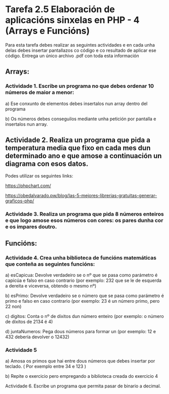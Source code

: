 # Tarefa 2.5 Elaboración de aplicacións sinxelas en PHP - 4 (Arrays e Funcións)

Para esta tarefa debes realizar as seguintes actividades e en cada unha delas debes insertar pantallazos co código e co resultado de aplicar ese código. Entrega un único archivo .pdf con toda esta información

## Arrays:

### Actividade 1. Escribe un programa no que debes ordenar 10 números de maior a menor:

a) Ese conxunto de elementos debes insertalos nun array dentro del programa

b) Os números debes conseguilos mediante unha petición por pantalla e insertalos nun array.

## Actividade 2. Realiza un programa que pida a temperatura media que fixo en cada mes dun determinado ano e que amose a continuación un diagrama con esos datos.

Podes utilizar os seguintes links:

https://phpchart.com/

https://obedalvarado.pw/blog/las-5-mejores-librerias-gratuitas-generar-graficos-php/

### Actividade 3. Realiza un programa que pida 8 números enteiros e que logo amose esos números con cores: os pares dunha cor e os impares doutro.

## Funcións:

### Actividade 4. Crea unha biblioteca de funcións matemáticas que conteña as seguintes funcións:

a) esCapicua: Devolve verdadeiro se o nº que se pasa como parámetro é capicúa e falso en caso contrario (por exemplo: 232 que se le de esquerda a dereita e viceversa, obtendo o mesmo nº)

b) esPrimo: Devolve verdadeiro se o número que se pasa como parámetro é primo e falso en caso contrario (por exemplo: 23 é un número primo, pero 22 non)

c) digitos: Conta o nº de díxitos dun número enteiro (por exemplo: o número de díxitos  de 2134 é 4)

d) juntaNumeros: Pega dous números para formar un (por exemplo: 12 e 432 debería devolver o 12432)


### Actividade 5

a) Amosa os primos que hai entre dous números que debes insertar por teclado. ( Por exemplo entre 34 e 123 )

b) Repite o exercicio pero empregando a biblioteca creada do exercicio 4

Actividade 6. Escribe un programa que permita pasar de binario a decimal.